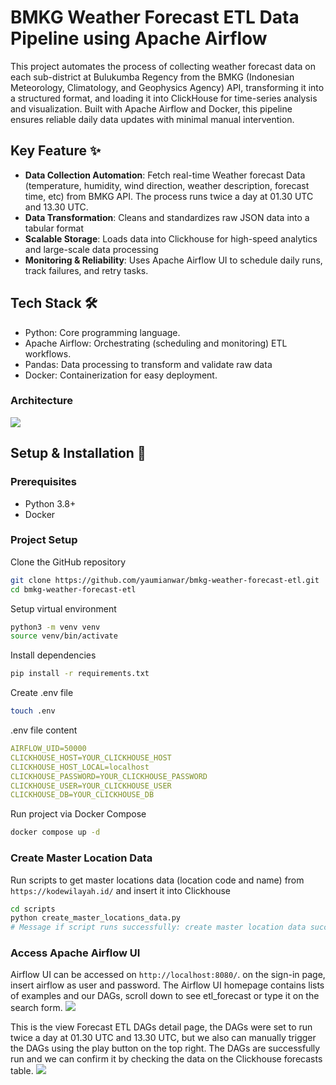 # BMKG Weather Forecast ETL Data Pipeline using Apache Airflow
This project automates the process of collecting weather forecast data on each sub-district at Bulukumba Regency from the BMKG (Indonesian Meteorology, Climatology, and Geophysics Agency) API, transforming it into a structured format, and loading it into ClickHouse for time-series analysis and visualization. Built with Apache Airflow and Docker, this pipeline ensures reliable daily data updates with minimal manual intervention.


## Key Feature ✨

- **Data Collection Automation**: Fetch real-time Weather forecast Data (temperature, humidity, wind direction, weather description, forecast time, etc) from BMKG API. The process runs twice a day at 01.30 UTC and 13.30 UTC.
- **Data Transformation**: Cleans and standardizes raw JSON data into a tabular format
- **Scalable Storage**: Loads data into Clickhouse for high-speed analytics and large-scale data processing 
- **Monitoring & Reliability**: Uses Apache Airflow UI to schedule daily runs, track failures, and retry tasks.

## Tech Stack 🛠️

- Python: Core programming language.
- Apache Airflow: Orchestrating (scheduling and monitoring) ETL workflows.
- Pandas: Data processing to transform and validate raw data
- Docker: Containerization for easy deployment.

### Architecture
![](https://cdn-images-1.medium.com/max/1600/1*Xb4fYDkUM5fEz9Tqan7BVQ.png)

## Setup & Installation 🚀

### Prerequisites
- Python 3.8+
- Docker

### Project Setup
Clone the GitHub repository
```bash
git clone https://github.com/yaumianwar/bmkg-weather-forecast-etl.git
cd bmkg-weather-forecast-etl
```

Setup virtual environment
```bash
python3 -m venv venv
source venv/bin/activate
```
Install dependencies
```bash
pip install -r requirements.txt
```
Create .env file
```bash
touch .env
```
.env file content
```YAML
AIRFLOW_UID=50000
CLICKHOUSE_HOST=YOUR_CLICKHOUSE_HOST
CLICKHOUSE_HOST_LOCAL=localhost
CLICKHOUSE_PASSWORD=YOUR_CLICKHOUSE_PASSWORD
CLICKHOUSE_USER=YOUR_CLICKHOUSE_USER
CLICKHOUSE_DB=YOUR_CLICKHOUSE_DB
```
Run project via Docker Compose
```bash
docker compose up -d
```

### Create Master Location Data
Run scripts to get master locations data (location code and name) from `https://kodewilayah.id/` and insert it into Clickhouse
```bash
cd scripts
python create_master_locations_data.py
# Message if script runs successfully: create master location data success
```

### Access Apache Airflow UI
Airflow UI can be accessed on `http://localhost:8080/`. on the sign-in page, insert airflow as user and password. The Airflow UI homepage contains lists of examples and our DAGs, scroll down to see etl_forecast or type it on the search form.
![](https://cdn-images-1.medium.com/max/1600/1*q1HqkD7aQBW6a1zwPwWqgg.png)

This is the view Forecast ETL DAGs detail page, the DAGs were set to run twice a day at 01.30 UTC and 13.30 UTC, but we also can manually trigger the DAGs using the play button on the top right. The DAGs are successfully run and we can confirm it by checking the data on the Clickhouse forecasts table.
![](https://cdn-images-1.medium.com/max/1600/1*tZ9ZS55fJmtmep4SBzqR_g.png)
